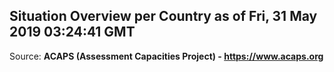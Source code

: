 ## Situation Overview per Country as of Fri, 31 May 2019 03:24:41 GMT

Source: **ACAPS (Assessment Capacities Project) - https://www.acaps.org**